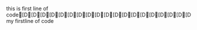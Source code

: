 this is first line of code[D[D[D[D[D[D[D[D[D[D[D[D[D[D[D[D[D[D[D my firstline of code
